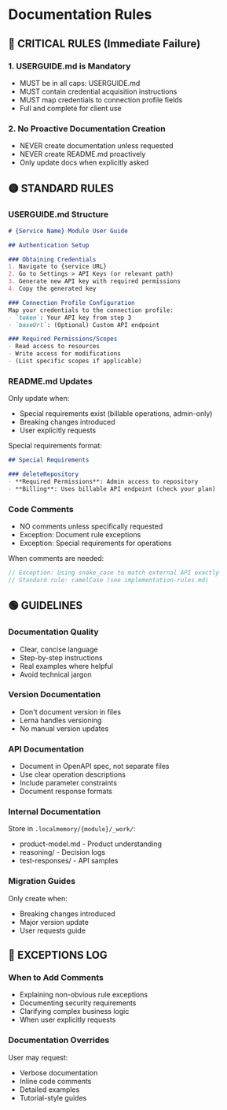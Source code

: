 # Documentation Rules

## 🚨 CRITICAL RULES (Immediate Failure)

### 1. USERGUIDE.md is Mandatory
- MUST be in all caps: USERGUIDE.md
- MUST contain credential acquisition instructions
- MUST map credentials to connection profile fields
- Full and complete for client use

### 2. No Proactive Documentation Creation
- NEVER create documentation unless requested
- NEVER create README.md proactively
- Only update docs when explicitly asked

## 🟡 STANDARD RULES

### USERGUIDE.md Structure
```markdown
# {Service Name} Module User Guide

## Authentication Setup

### Obtaining Credentials
1. Navigate to {service URL}
2. Go to Settings > API Keys (or relevant path)
3. Generate new API key with required permissions
4. Copy the generated key

### Connection Profile Configuration
Map your credentials to the connection profile:
- `token`: Your API key from step 3
- `baseUrl`: (Optional) Custom API endpoint

### Required Permissions/Scopes
- Read access to resources
- Write access for modifications
- (List specific scopes if applicable)
```

### README.md Updates
Only update when:
- Special requirements exist (billable operations, admin-only)
- Breaking changes introduced
- User explicitly requests

Special requirements format:
```markdown
## Special Requirements

### deleteRepository
- **Required Permissions**: Admin access to repository
- **Billing**: Uses billable API endpoint (check your plan)
```

### Code Comments
- NO comments unless specifically requested
- Exception: Document rule exceptions
- Exception: Special requirements for operations

When comments are needed:
```typescript
// Exception: Using snake_case to match external API exactly
// Standard rule: camelCase (see implementation-rules.md)
```

## 🟢 GUIDELINES

### Documentation Quality
- Clear, concise language
- Step-by-step instructions
- Real examples where helpful
- Avoid technical jargon

### Version Documentation
- Don't document version in files
- Lerna handles versioning
- No manual version updates

### API Documentation
- Document in OpenAPI spec, not separate files
- Use clear operation descriptions
- Include parameter constraints
- Document response formats

### Internal Documentation
Store in `.localmemory/{module}/_work/`:
- product-model.md - Product understanding
- reasoning/ - Decision logs
- test-responses/ - API samples

### Migration Guides
Only create when:
- Breaking changes introduced
- Major version update
- User requests guide

## 📝 EXCEPTIONS LOG

### When to Add Comments
- Explaining non-obvious rule exceptions
- Documenting security requirements
- Clarifying complex business logic
- When user explicitly requests

### Documentation Overrides
User may request:
- Verbose documentation
- Inline code comments
- Detailed examples
- Tutorial-style guides